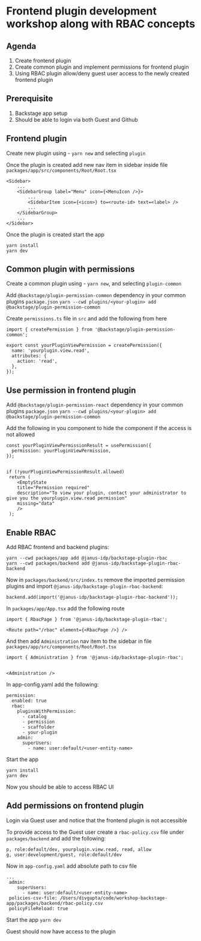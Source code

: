 # Frontend plugin development workshop along with RBAC concepts

## Agenda

1. Create frontend plugin
2. Create common plugin and implement permissions for frontend plugin
3. Using RBAC plugin allow/deny guest user access to the newly created frontend plugin

## Prerequisite

1. Backstage app setup
2. Should be able to login via both Guest and Github

## Frontend plugin

Create new plugin using - `yarn new` and selecting `plugin`

Once the plugin is created add new nav item in sidebar inside file `packages/app/src/components/Root/Root.tsx`

```
<Sidebar>
    ...
    <SidebarGroup label="Menu" icon={<MenuIcon />}>
        ...
        <SidebarItem icon={<icon>} to=<route-id> text=<label> />
        ...
    </SidebarGroup>
    ...
</Sidebar>
```

Once the plugin is created start the app

```
yarn install
yarn dev
```

## Common plugin with permissions

Create a common plugin using - `yarn new`, and selecting `plugin-common`

Add `@backstage/plugin-permission-common` dependency in your common plugins `package.json`
`yarn --cwd plugins/<your-plugin> add @backstage/plugin-permission-common`

Create `permissions.ts` file in `src` and add the following from here

```
import { createPermission } from '@backstage/plugin-permission-common';

export const yourPluginViewPermission = createPermission({
  name: 'yourplugin.view.read',
  attributes: {
    action: 'read',
  },
});
```

## Use permission in frontend plugin

Add `@backstage/plugin-permission-react` dependency in your common plugins `package.json`
`yarn --cwd plugins/<your-plugin> add @backstage/plugin-permission-common`

Add the following in you component to hide the component if the access is not allowed

```
const yourPluginViewPermissionResult = usePermission({
  permission: yourPluginViewPermission,
});


if (!yourPluginViewPermissionResult.allowed)
 return (
    <EmptyState
    title="Permission required"
    description="To view your plugin, contact your administrator to give you the yourplugin.view.read permission"
    missing="data"
    />
 );
```

## Enable RBAC

Add RBAC frontend and backend plugins:

```
yarn --cwd packages/app add @janus-idp/backstage-plugin-rbac
yarn --cwd packages/backend add @janus-idp/backstage-plugin-rbac-backend
```

Now in `packages/backend/src/index.ts` remove the imported permission plugins and import `@janus-idp/backstage-plugin-rbac-backend`:

`backend.add(import('@janus-idp/backstage-plugin-rbac-backend'));`

In `packages/app/App.tsx` add the following route

```
import { RbacPage } from '@janus-idp/backstage-plugin-rbac';

<Route path="/rbac" element={<RbacPage />} />
```

And then add `Administration` nav item to the sidebar in file `packages/app/src/components/Root/Root.tsx`

```
import { Administration } from '@janus-idp/backstage-plugin-rbac';


<Administration />
```

In app-config.yaml add the following:

```
permission:
  enabled: true
  rbac:
    pluginsWithPermission:
      - catalog
      - permission
      - scaffolder
      - your-plugin
    admin:
      superUsers:
        - name: user:default/<user-entity-name>
```

Start the app

```
yarn install
yarn dev
```

Now you should be able to access RBAC UI

## Add permissions on frontend plugin

Login via Guest user and notice that the frontend plugin is not accessible

To provide access to the Guest user create a `rbac-policy.csv` file under `packages/backend` and add the following:

```
p, role:default/dev, yourplugin.view.read, read, allow
g, user:development/guest, role:default/dev
```

Now in `app-config.yaml` add absolute path to csv file

```
...
 admin:
    superUsers:
      - name: user:default/<user-entity-name>
 policies-csv-file: /Users/divgupta/code/workshop-backstage-app/packages/backend/rbac-policy.csv
 policyFileReload: true
```

Start the app `yarn dev`

Guest should now have access to the plugin
